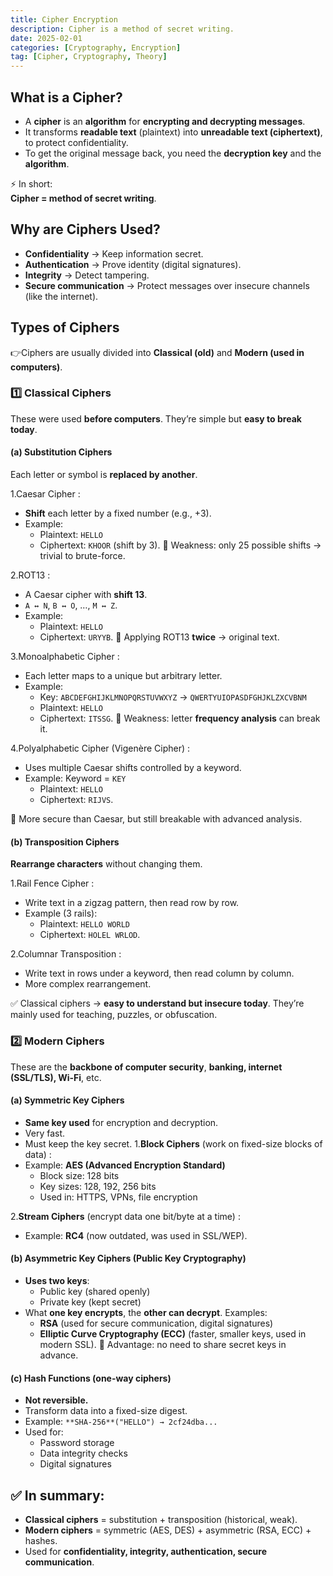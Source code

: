 ```yaml
---
title: Cipher Encryption
description: Cipher is a method of secret writing.
date: 2025-02-01
categories: [Cryptography, Encryption]
tag: [Cipher, Cryptography, Theory]
---
```



## What is a Cipher?

- A **cipher** is an **algorithm** for **encrypting and decrypting messages**.
- It transforms **readable text** (plaintext) into **unreadable text (ciphertext)**, to protect confidentiality.
- To get the original message back, you need the **decryption key** and the **algorithm**.


⚡ In short:<br>
**Cipher = method of secret writing**.

## Why are Ciphers Used?

- **Confidentiality** → Keep information secret.
- **Authentication** → Prove identity (digital signatures).
- **Integrity** → Detect tampering.
- **Secure communication** → Protect messages over insecure channels (like the internet).

## Types of Ciphers

👉Ciphers are usually divided into **Classical (old)** and **Modern (used in computers)**.

### 1️⃣ **Classical Ciphers**

These were used **before computers**. They’re simple but **easy to break today**.

#### (a) Substitution Ciphers

Each letter or symbol is **replaced by another**.

1.Caesar Cipher
: 
- **Shift** each letter by a fixed number (e.g., +3).
- Example: <br>
  - Plaintext: `HELLO`
  - Ciphertext: `KHOOR` (shift by 3).
🔑 Weakness: only 25 possible shifts → trivial to brute-force.

2.ROT13
: 
- A Caesar cipher with **shift 13**.
- `A ↔ N`, `B ↔ O`, …, `M ↔ Z`.
- Example:
  - Plaintext: `HELLO`
  - Ciphertext: `URYYB`.
🔑 Applying ROT13 **twice** → original text.

3.Monoalphabetic Cipher
: 
- Each letter maps to a unique but arbitrary letter.
- Example:
  - Key: `ABCDEFGHIJKLMNOPQRSTUVWXYZ` → `QWERTYUIOPASDFGHJKLZXCVBNM`
  - Plaintext: `HELLO`
  - Ciphertext: `ITSSG`.
🔑 Weakness: letter **frequency analysis** can break it.

4.Polyalphabetic Cipher (Vigenère Cipher)
: 
- Uses multiple Caesar shifts controlled by a keyword.
- Example: Keyword = `KEY`
  - Plaintext: `HELLO`
  - Ciphertext: `RIJVS`.

🔑 More secure than Caesar, but still breakable with advanced analysis.

#### (b) Transposition Ciphers

**Rearrange characters** without changing them.

1.Rail Fence Cipher
: 
- Write text in a zigzag pattern, then read row by row.
- Example (3 rails):
  - Plaintext: `HELLO WORLD`
  - Ciphertext: `HOLEL WRLOD`.

2.Columnar Transposition
: 
- Write text in rows under a keyword, then read column by column.
- More complex rearrangement.

✅ Classical ciphers → **easy to understand but insecure today**.
They’re mainly used for teaching, puzzles, or obfuscation.


### 2️⃣ Modern Ciphers

These are the **backbone of computer security**, **banking, internet (SSL/TLS), Wi-Fi**, etc.

#### (a) Symmetric Key Ciphers
- **Same key used** for encryption and decryption.
- Very fast.
- Must keep the key secret.
1.**Block Ciphers** (work on fixed-size blocks of data)
: 
- Example: **AES (Advanced Encryption Standard)**
  - Block size: 128 bits
  - Key sizes: 128, 192, 256 bits
  - Used in: HTTPS, VPNs, file encryption

2.**Stream Ciphers** (encrypt data one bit/byte at a time)
: 
- Example: **RC4** (now outdated, was used in SSL/WEP).

#### (b) Asymmetric Key Ciphers (Public Key Cryptography)

- **Uses two keys**:
  - Public key (shared openly)
  - Private key (kept secret)
- What **one key encrypts**, the **other can decrypt**.
Examples:
  - **RSA** (used for secure communication, digital signatures)
  - **Elliptic Curve Cryptography (ECC)** (faster, smaller keys, used in modern SSL).
🔑 Advantage: no need to share secret keys in advance.

#### (c) Hash Functions (one-way ciphers)

- **Not reversible.**
- Transform data into a fixed-size digest.
- Example: `**SHA-256**("HELLO") → 2cf24dba...`
- Used for:
  - Password storage
  - Data integrity checks
  - Digital signatures

## ✅ In summary:

- **Classical ciphers** = substitution + transposition (historical, weak).
- **Modern ciphers** = symmetric (AES, DES) + asymmetric (RSA, ECC) + hashes.
- Used for **confidentiality, integrity, authentication, secure communication**.